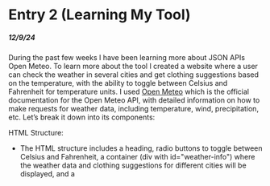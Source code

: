 # Entry 2 (Learning My Tool)
##### 12/9/24
During the past few weeks I have been learning more about JSON APIs Open Meteo. To learn more about the tool I created a website where a user can check the weather in several cities and get clothing suggestions based on the temperature, with the ability to toggle between Celsius and Fahrenheit for temperature units. I used [Open Meteo](https://open-meteo.com/) which is the official documentation for the Open Meteo API, with detailed information on how to make requests for weather data, including temperature, wind, precipitation, etc. Let’s break it down into its components:

HTML Structure:
 * The HTML structure includes a heading, radio buttons to toggle between Celsius and Fahrenheit, a container (div with id="weather-info") where the weather data and clothing suggestions for different cities will be displayed, and a <script> tag where JavaScript functionality resides.
html
  ```html
     <h1>Dress Based on Weather</h1>
     <label><input type="radio" name="unit" id="celsius" checked> Celsius</label>
     <label><input type="radio" name="unit" id="fahrenheit"> Fahrenheit</label>
     <div id="weather-info"></div>
  ```





[Previous](entry01.md) | [Next](entry03.md)

[Home](../README.md)
